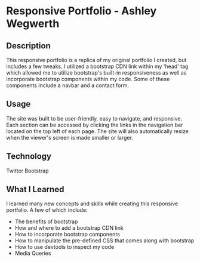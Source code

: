 # Responsive Portfolio - Ashley Wegwerth
## Description
This responsive portfolio is a replica of my original portfolio I created, but includes a few tweaks. I utilized a bootstrap CDN link within my 'head' tag which allowed me to utilize bootstrap's built-in responsiveness as well as incorporate bootstrap components within my code. Some of these components include a navbar and a contact form.

## Usage
The site was built to be user-friendly, easy to navigate, and responsive. Each section can be accessed by clicking the links in the navigation bar located on the top left of each page. The site will also automatically resize when the viewer's screen is made smaller or larger.

## Technology
Twitter Bootstrap

## What I Learned
I learned many new concepts and skills while creating this responsive portfolio. A few of which include:
* The benefits of bootstrap
* How and where to add a bootstrap CDN link
* How to incorporate bootstrap components
* How to manipulate the pre-defined CSS that comes along with bootstrap
* How to use devtools to inspect my code
* Media Queries
